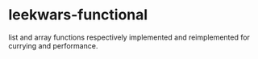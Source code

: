 # leekwars-functional
list and array functions respectively implemented and reimplemented for currying and performance.
